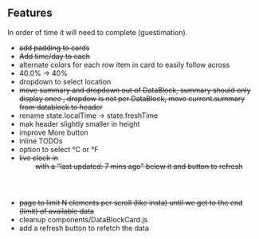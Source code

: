 ## Features ##

In order of time it will need to complete (guestimation).

* ~~add padding to cards~~
* ~~Add time/day to each <DataBlockCard />~~
* alternate colors for each row item in card to easily follow across
* 40.0% -> 40%
* dropdown to select location
* ~~move summary and dropdown out of DataBlock, summary should only display once
  , dropdow is not per DataBlock, move current.summary from datablock to header~~
* rename state.localTime -> state.freshTime
* mak header slightly smaller in height
* improve More button
* inline TODOs
* option to select °C or °F
* ~~live clock in <Header /> with a "last updated: 7 mins ago" below it and button to refresh~~
* ~~page to limit N elements per scroll (like insta) until we get to the end (limit) of available data~~
* cleanup components/DataBlockCard.js
* add a refresh button to refetch the data
